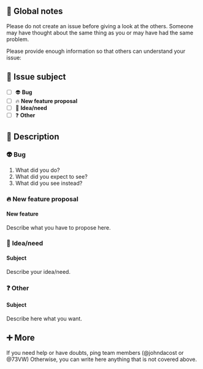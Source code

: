 <!--- ⚠️ Warning ⚠️ If this template is not filled correctly we will close the issue!  -->

## 📛 Global notes

Please do not create an issue before giving a look at the others. Someone may have thought about the same thing as you or may have had the same problem.

Please provide enough information so that others can understand your issue:


<!--- ⚠️ Don't forget to update issue tags! -->


## 🔱 Issue subject
<!--- What types is your issue about? Put an `x` in all the boxes that apply: -->
- [ ] 👽 **Bug**
- [ ] 🔥 **New feature proposal**
- [ ] 💭 **Idea/need**
- [ ] ❓ **Other**

## 📝 Description
<!--- Detail your issue here. Feel free to erase the unnecessary content. -->
### 👽 **Bug**
<!--- ⚠️ Detail the following: -->
1. What did you do?
2. What did you expect to see?
3. What did you see instead?
  
### 🔥 **New feature proposal**

#### New feature
Describe what you have to propose here.

### 💭 **Idea/need**

#### Subject
Describe your idea/need.

### ❓ **Other**

#### Subject
Describe here what you want.

## ➕ More
If you need help or have doubts, ping team members (@johndacost or @73VW)
Otherwise, you can write here anything that is not covered above.
